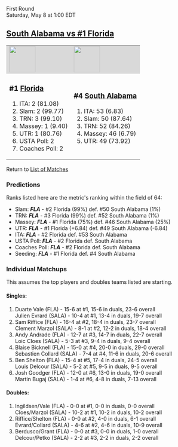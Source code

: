 First Round  
Saturday, May 8 at 1:00 EDT
## [South Alabama vs #1 Florida](https://www.ncaa.com/game/5833370) 

<table>  
<tr style="background-color: #d9d9d9 !important"><td><a href="../index.md"><a href="../index.md"><img src="https://www.ncaa.com/sites/default/files/images/logos/schools/f/florida.70.png" width="70" height="70" /></a></a></td><td><a href="../index.md"><a href="../index.md"><img src="https://www.ncaa.com/sites/default/files/images/logos/schools/s/south-ala.70.png" width="70" height="70" /></a></a></td></tr>
<tr><td>  

<h3>#1 <a href="../index.md">Florida</a></h3>  

<ol>  
<li>ITA: 2 (81.08)</li>  
<li>Slam: 2 (99.77)</li>  
<li>TRN: 3 (99.10)</li>  
<li>Massey: 1 (9.40)</li>  
<li>UTR: 1 (80.76)</li>  
<li>USTA Poll: 2</li>  
<li>Coaches Poll: 2</li>  
</ol>  

</td><td>  

<h3>#4 <a href="../index.md">South Alabama</a></h3>  

<ol>  
<li>ITA: 53 (6.83)</li>  
<li>Slam: 50 (87.64)</li>  
<li>TRN: 52 (84.26)</li>  
<li>Massey: 46 (6.79)</li>  
<li>UTR: 49 (73.92)</li>  
</ol>  

</td></tr></table>  

Return to [List of Matches](../index.md)  

### Predictions  

Ranks listed here are the metric's ranking within the field of 64:  
- Slam: ***FLA*** - #2 Florida (99%) def. #50 South Alabama (1%)  
- TRN: ***FLA*** - #3 Florida (99%) def. #52 South Alabama (1%)  
- Massey: ***FLA*** - #1 Florida (75%) def. #46 South Alabama (25%)  
- UTR: ***FLA*** - #1 Florida (+6.84) def. #49 South Alabama (-6.84)  
- ITA: ***FLA*** - #2 Florida def. #53 South Alabama  
- USTA Poll: ***FLA*** - #2 Florida def. South Alabama  
- Coaches Poll: ***FLA*** - #2 Florida def. South Alabama  
- Seeding: ***FLA*** - #1 Florida def. #4 South Alabama  

### Individual Matchups  

This assumes the top players and doubles teams listed are starting.  

#### Singles:  
1. Duarte Vale (FLA) - 15-6 at #1, 15-6 in duals, 23-6 overall  
   Julien Evrard (SALA) - 10-4 at #1, 13-4 in duals, 19-7 overall
2. Sam Riffice (FLA) - 16-4 at #2, 18-4 in duals, 23-7 overall  
   Clement Marzol (SALA) - 8-1 at #2, 12-2 in duals, 18-4 overall
3. Andy Andrade (FLA) - 12-7 at #3, 14-7 in duals, 22-7 overall  
   Loic Cloes (SALA) - 5-3 at #3, 9-4 in duals, 9-4 overall
4. Blaise Bicknell (FLA) - 15-0 at #4, 20-0 in duals, 29-0 overall  
   Sebastien Collard (SALA) - 7-4 at #4, 11-6 in duals, 20-6 overall
5. Ben Shelton (FLA) - 15-4 at #5, 17-4 in duals, 24-5 overall  
   Louis Delcour (SALA) - 5-2 at #5, 9-5 in duals, 9-5 overall
6. Josh Goodger (FLA) - 12-0 at #6, 13-0 in duals, 19-0 overall  
   Martin Bugaj (SALA) - 1-4 at #6, 4-8 in duals, 7-13 overall

#### Doubles:  
1. Ingildsen/Vale (FLA) - 0-0 at #1, 0-0 in duals, 0-0 overall  
   Cloes/Marzol (SALA) - 10-2 at #1, 10-2 in duals, 10-2 overall
2. Riffice/Shelton (FLA) - 0-0 at #2, 4-0 in duals, 6-1 overall  
   Evrard/Collard (SALA) - 4-6 at #2, 4-6 in duals, 10-9 overall
3. Berdusco/Grant (FLA) - 0-0 at #3, 0-0 in duals, 1-0 overall  
   Delcour/Petko (SALA) - 2-2 at #3, 2-2 in duals, 2-2 overall